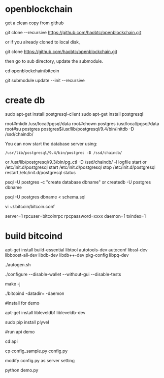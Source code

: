 # openblockchain

get a clean copy from github

git clone --recursive https://github.com/haobtc/openblockchain.git

or if you already cloned to local disk, 

git clone https://github.com/haobtc/openblockchain.git

then go to sub directory, update the submodule.

cd openblockchain/bitcoin

git submodule update --init --recursive

# create db

sudo apt-get install postgresql-client
sudo apt-get install postgresql

root#mkdir /usr/local/pgsql/data
root#chown postgres /usr/local/pgsql/data
root#su postgres
postgres$/usr/lib/postgresql/9.4/bin/initdb -D /ssd/chaindb/

You can now start the database server using:

    /usr/lib/postgresql/9.4/bin/postgres -D /ssd/chaindb/
or
    /usr/lib/postgresql/9.3/bin/pg_ctl -D /ssd/chaindb/ -l logfile start
or 
    /etc/init.d/postgresql start
    /etc/init.d/postgresql stop
    /etc/init.d/postgresql restart
    /etc/init.d/postgresql status


psql -U postgres -c "create database dbname"
or
createdb -U postgres dbname

psql -U postgres dbname < schema.sql

vi ~/.bitcoin/bitcoin.conf

server=1
rpcuser=bitcoinrpc
rpcpassword=xxxx
daemon=1
txindex=1


# build bitcoind

apt-get install build-essential libtool autotools-dev autoconf libssl-dev libboost-all-dev libdb-dev libdb++-dev pkg-config libpq-dev 

./autogen.sh

./configure  --disable-wallet --without-gui --disable-tests

make -j

./bitcoind -datadir=<bitcoin data directory> -daemon

#install for demo

apt-get install libleveldb1 libleveldb-dev

sudo pip install plyvel

#run api demo

cd api 

cp config_sample.py config.py 

modify config.py as server setting

python demo.py



